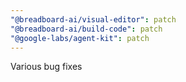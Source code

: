 ```yaml
---
"@breadboard-ai/visual-editor": patch
"@breadboard-ai/build-code": patch
"@google-labs/agent-kit": patch
---
```


Various bug fixes
